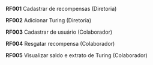 **RF001**
Cadastrar de recompensas (Diretoria)

**RF002**
Adicionar Turing (Diretoria)

**RF003**
Cadastrar de usuário (Colaborador)

**RF004**
Resgatar recompensa (Colaborador)

**RF005**
Visualizar saldo e extrato de Turing (Colaborador)
